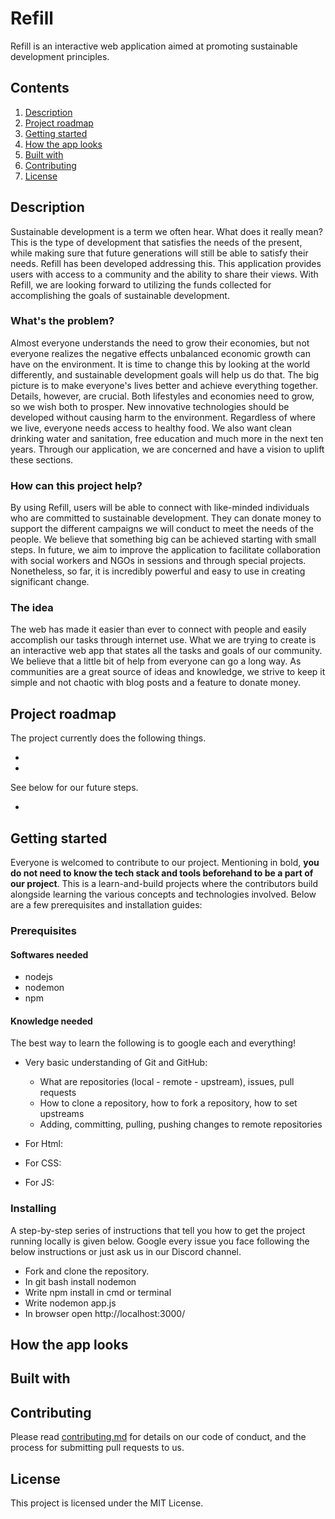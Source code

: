 # Refill

Refill is an interactive web application aimed at promoting sustainable development principles.

## Contents

1. [Description](#description)
1. [Project roadmap](#project-roadmap)
1. [Getting started](#getting-started)
1. [How the app looks](#how-the-app-looks)
1. [Built with](#built-with)
1. [Contributing](#contributing)
1. [License](#license)

## Description

Sustainable development is a term we often hear. What does it really mean? This is the type of development that satisfies the needs of the present, while making sure that future generations will still be able to satisfy their needs. Refill has been developed addressing this. This application provides users with access to a community and the ability to share their views. With Refill, we are looking forward to utilizing the funds collected for accomplishing the goals of sustainable development.


### What's the problem?

Almost everyone understands the need to grow their economies, but not everyone realizes the negative effects unbalanced economic growth can have on the environment. It is time to change this by looking at the world differently, and sustainable development goals will help us do that. The big picture is to make everyone's lives better and achieve everything together. Details, however, are crucial. Both lifestyles and economies need to grow, so we wish both to prosper. New innovative technologies should be developed without causing harm to the environment. Regardless of where we live, everyone needs access to healthy food. We also want clean drinking water and sanitation, free education and much more in the next ten years. Through our application, we are concerned and have a vision to uplift these sections.

### How can this project help?
 
By using Refill, users will be able to connect with like-minded individuals who are committed to sustainable development. They can donate money to support the different campaigns we will conduct to meet the needs of the people. We believe that something big can be achieved starting with small steps. In future, we aim to improve the application to facilitate collaboration with social workers and NGOs in sessions and through special projects. Nonetheless, so far, it is incredibly powerful and easy to use in creating significant change.

### The idea 

The web has made it easier than ever to connect with people and easily accomplish our tasks through internet use. What we are trying to create is an interactive web app that states all the tasks and goals of our community. We believe that a little bit of help from everyone can go a long way. As communities are a great source of ideas and knowledge, we strive to keep it simple and not chaotic with blog posts and a feature to donate money.

## Project roadmap

The project currently does the following things.

- 
-

See below for our future steps.

- 

## Getting started
Everyone is welcomed to contribute to our project. Mentioning in bold, **you do not need to know the tech stack and tools beforehand to be a part of our project**. This is a learn-and-build projects where the contributors build alongside learning the various concepts and technologies involved.
Below are a few prerequisites and installation guides:

### Prerequisites



#### Softwares needed

- nodejs
- nodemon
- npm


#### Knowledge needed

The best way to learn the following is to google each and everything!

-   Very basic understanding of Git and GitHub:

    -   What are repositories (local - remote - upstream), issues, pull requests
    -   How to clone a repository, how to fork a repository, how to set upstreams
    -   Adding, committing, pulling, pushing changes to remote repositories

- For Html:

- For CSS:

- For JS:

### Installing

A step-by-step series of instructions that tell you how to get the project running locally is given below. Google every issue you face following the below instructions or just ask us in our Discord channel.

- Fork and clone the repository.
- In git bash install nodemon 
- Write npm install in cmd or terminal
- Write nodemon app.js
- In browser open http://localhost:3000/

## How the app looks


## Built with


## Contributing

Please read [contributing.md](contributing.md) for details on our code of conduct, and the process for submitting pull requests to us.

## License

This project is licensed under the MIT License.
 
